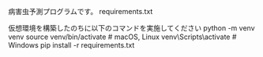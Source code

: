 病害虫予測プログラムです。
requirements.txt

仮想環境を構築したのちに以下のコマンドを実施してください
python -m venv venv
source venv/bin/activate # macOS, Linux
venv\Scripts\activate # Windows
pip install -r requirements.txt
